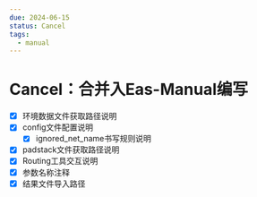 ```yaml
---
due: 2024-06-15
status: Cancel
tags:
  - manual
---
```


# Cancel：合并入Eas-Manual编写
- [x] 环境数据文件获取路径说明
- [x] config文件配置说明
	- [x] ignored_net_name书写规则说明
- [x] padstack文件获取路径说明
- [x] Routing工具交互说明
- [x] 参数名称注释
- [x] 结果文件导入路径
